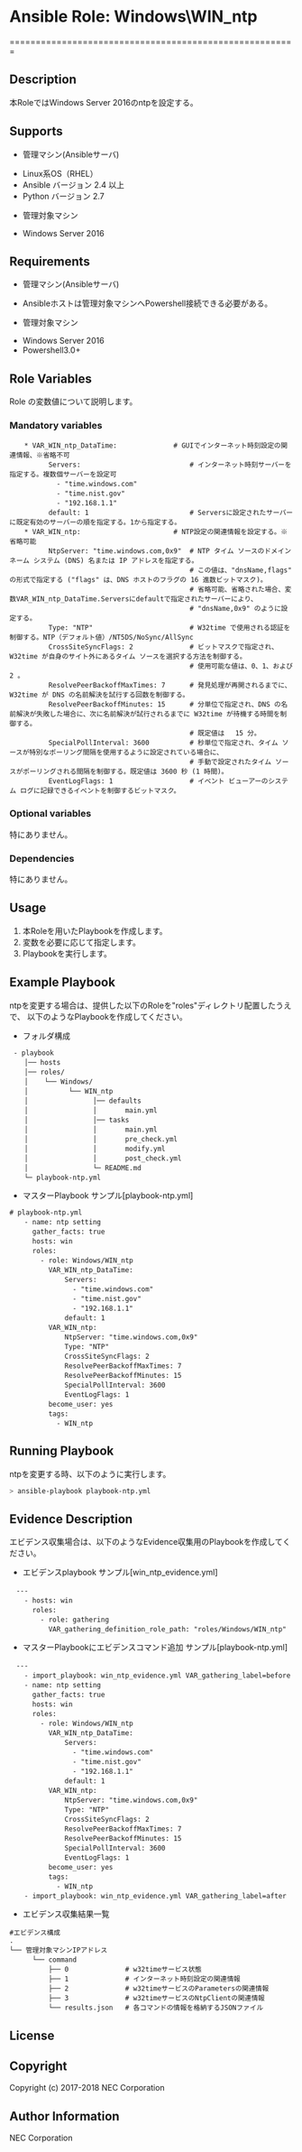 # Ansible Role: Windows\WIN\_ntp
=======================================================

## Description
本RoleではWindows Server 2016のntpを設定する。

## Supports  
- 管理マシン(Ansibleサーバ)  
 * Linux系OS（RHEL）  
 * Ansible バージョン 2.4 以上  
 * Python バージョン 2.7  
- 管理対象マシン
 * Windows Server 2016

## Requirements
- 管理マシン(Ansibleサーバ)
 * Ansibleホストは管理対象マシンへPowershell接続できる必要がある。
- 管理対象マシン
 * Windows Server 2016
 * Powershell3.0+

## Role Variables
Role の変数値について説明します。

### Mandatory variables
~~~
　  * VAR_WIN_ntp_DataTime:              # GUIでインターネット時刻設定の関連情報、※省略不可
　        Servers:                           # インターネット時刻サーバーを指定する。複数個サーバーを設定可
　          - "time.windows.com"
　          - "time.nist.gov"
　          - "192.168.1.1"
　        default: 1                         # Serversに設定されたサーバーに既定有効のサーバーの順を指定する。1から指定する。
　  * VAR_WIN_ntp:                       # NTP設定の関連情報を設定する。※省略可能
　        NtpServer: "time.windows.com,0x9"  # NTP タイム ソースのドメイン ネーム システム (DNS) 名または IP アドレスを指定する。
　                                           # この値は、"dnsName,flags" の形式で指定する ("flags" は、DNS ホストのフラグの 16 進数ビットマスク)。
　                                           # 省略可能、省略された場合、変数VAR_WIN_ntp_DataTime.Serversにdefaultで指定されたサーバーにより、
　                                           # "dnsName,0x9" のように設定する。
　        Type: "NTP"                        # W32time で使用される認証を制御する。NTP（デフォルト値）/NT5DS/NoSync/AllSync
　        CrossSiteSyncFlags: 2              # ビットマスクで指定され、W32time が自身のサイト外にあるタイム ソースを選択する方法を制御する。
　                                           # 使用可能な値は、0、1、および 2 。
　        ResolvePeerBackoffMaxTimes: 7      # 発見処理が再開されるまでに、W32time が DNS の名前解決を試行する回数を制御する。
　        ResolvePeerBackoffMinutes: 15      # 分単位で指定され、DNS の名前解決が失敗した場合に、次に名前解決が試行されるまでに W32time が待機する時間を制御する。
　                                           # 既定値は 　15 分。
　        SpecialPollInterval: 3600          # 秒単位で指定され、タイム ソースが特別なポーリング間隔を使用するように設定されている場合に、
　                                           # 手動で設定されたタイム ソースがポーリングされる間隔を制御する。既定値は 3600 秒 (1 時間)。
　        EventLogFlags: 1                   # イベント ビューアーのシステム ログに記録できるイベントを制御するビットマスク。
~~~

### Optional variables

特にありません。

### Dependencies

特にありません。

## Usage

1. 本Roleを用いたPlaybookを作成します。
2. 変数を必要に応じて指定します。
3. Playbookを実行します。

## Example Playbook

ntpを変更する場合は、提供した以下のRoleを"roles"ディレクトリ配置したうえで、
以下のようなPlaybookを作成してください。

- フォルダ構成
~~~
 - playbook
　  │── hosts
　  │── roles/
　  │    └── Windows/
　  │          └── WIN_ntp
　  │                │── defaults
　  │                │       main.yml
　  │                │── tasks
　  │                │       main.yml
　  │                │       pre_check.yml
　  │                │       modify.yml
　  │                │       post_check.yml
　  │                └─ README.md
　  └─ playbook-ntp.yml
~~~

- マスターPlaybook サンプル[playbook-ntp.yml]
~~~
# playbook-ntp.yml
　  - name: ntp setting 
　    gather_facts: true
　    hosts: win
　    roles:
　      - role: Windows/WIN_ntp
　        VAR_WIN_ntp_DataTime:
　            Servers: 
　              - "time.windows.com"
　              - "time.nist.gov"
　              - "192.168.1.1"
　            default: 1 
　        VAR_WIN_ntp: 
　            NtpServer: "time.windows.com,0x9"
　            Type: "NTP"
　            CrossSiteSyncFlags: 2
　            ResolvePeerBackoffMaxTimes: 7
　            ResolvePeerBackoffMinutes: 15
　            SpecialPollInterval: 3600
　            EventLogFlags: 1
　        become_user: yes
　        tags:
　          - WIN_ntp 
~~~

## Running Playbook

ntpを変更する時、以下のように実行します。  

~~~sh
> ansible-playbook playbook-ntp.yml
~~~

## Evidence Description

エビデンス収集場合は、以下のようなEvidence収集用のPlaybookを作成してください。  

- エビデンスplaybook サンプル[win\_ntp\_evidence.yml]
~~~
　---
　  - hosts: win
　    roles:
　      - role: gathering
　        VAR_gathering_definition_role_path: "roles/Windows/WIN_ntp"
~~~

- マスターPlaybookにエビデンスコマンド追加 サンプル[playbook-ntp.yml]
~~~
　---
　  - import_playbook: win_ntp_evidence.yml VAR_gathering_label=before
　  - name: ntp setting 
　    gather_facts: true
　    hosts: win
　    roles:
　      - role: Windows/WIN_ntp
　        VAR_WIN_ntp_DataTime:  
　            Servers: 
　              - "time.windows.com"
　              - "time.nist.gov"
　              - "192.168.1.1"
　            default: 1 
　        VAR_WIN_ntp: 
　            NtpServer: "time.windows.com,0x9"
　            Type: "NTP"
　            CrossSiteSyncFlags: 2
　            ResolvePeerBackoffMaxTimes: 7
　            ResolvePeerBackoffMinutes: 15
　            SpecialPollInterval: 3600
　            EventLogFlags: 1
　        become_user: yes
　        tags:
　          - WIN_ntp 
　  - import_playbook: win_ntp_evidence.yml VAR_gathering_label=after
~~~

- エビデンス収集結果一覧
~~~
#エビデンス構成
.
└── 管理対象マシンIPアドレス
　    └── command
　        ├── 0              # w32timeサービス状態
　        ├── 1              # インターネット時刻設定の関連情報
　        ├── 2              # w32timeサービスのParametersの関連情報
　        ├── 3              # w32timeサービスのNtpClientの関連情報
　        └── results.json   # 各コマンドの情報を格納するJSONファイル
~~~

## License

## Copyright

Copyright (c) 2017-2018 NEC Corporation

## Author Information

NEC Corporation
